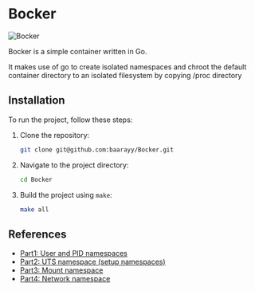 # Bocker

![Bocker](https://i.ibb.co/sCLfMv8/sodasweet-is-ded-by-daisydog3-debokz7.jpg)

Bocker is a simple container written in Go.

It makes use of go to create isolated namespaces and chroot the default container directory to an isolated filesystem by copying /proc directory

## Installation

To run the project, follow these steps:

1. Clone the repository:

   ```sh
   git clone git@github.com:baarayy/Bocker.git
   ```

2. Navigate to the project directory:

   ```sh
   cd Bocker
   ```

3. Build the project using `make`:

   ```sh
   make all
   ```

## References

- [Part1: User and PID namespaces](http://lk4d4.darth.io/posts/unpriv1/)
- [Part2: UTS namespace (setup namespaces)](http://lk4d4.darth.io/posts/unpriv2/)
- [Part3: Mount namespace](http://lk4d4.darth.io/posts/unpriv3/)
- [Part4: Network namespace](http://lk4d4.darth.io/posts/unpriv4/)
